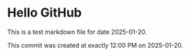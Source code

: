 # Hello GitHub
This is a test markdown file for date 2025-01-20.

This commit was created at exactly 12:00 PM on 2025-01-20.
